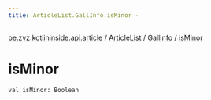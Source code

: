```yaml
---
title: ArticleList.GallInfo.isMinor - 
---
```


[be.zvz.kotlininside.api.article](../../index.html) / [ArticleList](../index.html) / [GallInfo](index.html) / [isMinor](./is-minor.html)

# isMinor

`val isMinor: Boolean`